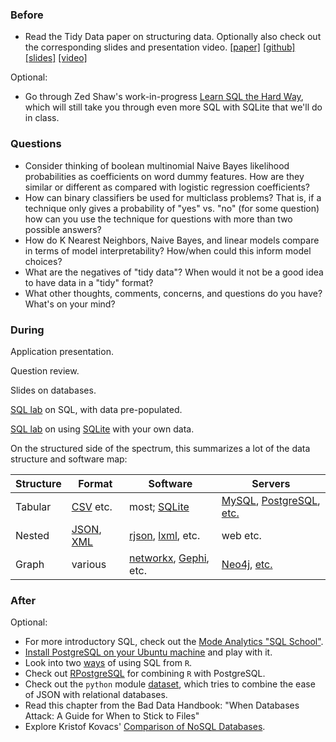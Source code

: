 ### Before

 * Read the Tidy Data paper on structuring data. Optionally also check
   out the corresponding slides and presentation video.
   [[paper]](http://vita.had.co.nz/papers/tidy-data.pdf)
   [[github]](https://github.com/hadley/tidy-data)
   [[slides]](http://stat405.had.co.nz/lectures/18-tidy-data.pdf)
   [[video]](http://vimeo.com/33727555)

Optional:

 * Go through Zed Shaw's work-in-progress
   [Learn SQL the Hard Way](http://sql.learncodethehardway.org/book/),
   which will still take you through even more SQL with SQLite that
   we'll do in class.


### Questions

 * Consider thinking of boolean multinomial Naive Bayes likelihood
   probabilities as coefficients on word dummy features. How are they
   similar or different as compared with logistic regression
   coefficients?
 * How can binary classifiers be used for multiclass problems? That
   is, if a technique only gives a probability of "yes" vs. "no" (for
   some question) how can you use the technique for questions with
   more than two possible answers?
 * How do K Nearest Neighbors, Naive Bayes, and linear models compare
   in terms of model interpretability? How/when could this inform
   model choices?
 * What are the negatives of "tidy data"? When would it not be a good
   idea to have data in a "tidy" format?
 * What other thoughts, comments, concerns, and questions do you have?
   What's on your mind?


### During

Application presentation.

Question review.

Slides on databases.

[SQL lab](lab_SQL_Northwind.md) on SQL, with data pre-populated.

[SQL lab](lab_SQLite.md) on using [SQLite](http://www.sqlite.org/)
with your own data.

On the structured side of the spectrum, this summarizes a lot of the
data structure and software map:

Structure | Format | Software | Servers
--- | --- | --- | ---
Tabular | [CSV](http://en.wikipedia.org/wiki/Comma-separated_values) etc. | most; [SQLite](http://www.sqlite.org/) | [MySQL](http://www.mysql.com/), [PostgreSQL](http://www.postgresql.org/), [etc.](http://en.wikipedia.org/wiki/Relational_database)
Nested | [JSON](http://www.json.org/), [XML](http://www.w3.org/XML/) | [rjson](http://cran.r-project.org/web/packages/rjson/index.html), [lxml](http://lxml.de/), etc. | web etc.
Graph | various | [networkx](http://networkx.github.io/), [Gephi](https://gephi.org/), etc. | [Neo4j](http://www.neo4j.org/), [etc.](http://en.wikipedia.org/wiki/Graph_database)


### After

Optional:

 * For more introductory SQL, check out the [Mode Analytics "SQL School"](http://sqlschool.modeanalytics.com/).
 * [Install PostgreSQL on your Ubuntu machine](https://help.ubuntu.com/community/PostgreSQL) and play with it.
 * Look into two [ways](RODBC_sqldf.md) of using SQL from `R`.
 * Check out [RPostgreSQL](RPostgreSQL.md) for combining `R` with PostgreSQL.
 * Check out the `python` module [dataset](http://dataset.readthedocs.org/en/latest/), which tries to combine the ease of JSON with relational databases.
 * Read this chapter from the Bad Data Handbook: "When Databases Attack: A Guide for When to Stick to Files"
 * Explore Kristof Kovacs' [Comparison of NoSQL Databases](http://kkovacs.eu/cassandra-vs-mongodb-vs-couchdb-vs-redis).
